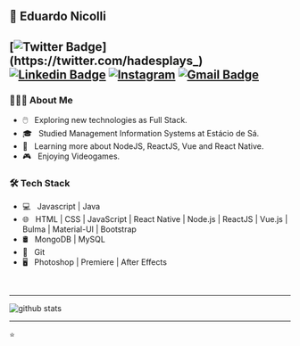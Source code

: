 ##  👋 Eduardo Nicolli
[![Twitter Badge](https://img.shields.io/badge/-Twitter-1ca0f1?style=flat-square&logo=twitter&logoColor=white&link=https://twitter.com/hadesplays_)](https://twitter.com/hadesplays_)  [![Linkedin Badge](https://img.shields.io/badge/-Eduardo_Nicolli-blue?style=flat-square&logo=Linkedin&logoColor=white&link=https://br.linkedin.com/in/eduardo-nicolli-a70196167//)](https://br.linkedin.com/in/eduardo-nicolli-a70196167)  <a href="https://www.instagram.com/edunicolli" target="_blank"><img src="https://img.shields.io/badge/Instagram-%23E4405F.svg?&style=flat-square&logo=instagram&logoColor=white" alt="Instagram"></a>   [![Gmail Badge](https://img.shields.io/badge/-edu.souza.ni@gmail.com-c14438?style=flat-square&logo=Gmail&logoColor=white&link=mailto:ishagupta2103@gmail.com)](mailto:edu.souza.ni@gmail.com)
---------------------------------------------------------------------------------------------------------------------------------------------------------------------------------

<h3> 👨🏻‍💻 About Me </h3> 


- 🖱️ &nbsp; Exploring new technologies as Full Stack.
- 🎓 &nbsp; Studied Management Information Systems at Estácio de Sá.
- 🌱 &nbsp; Learning more about NodeJS, ReactJS, Vue and React Native.
- 🎮 &nbsp; Enjoying Videogames.

<h3>🛠 Tech Stack</h3>

- 💻 &nbsp; Javascript | Java
- 🌐 &nbsp; HTML | CSS | JavaScript | React Native | Node.js | ReactJS | Vue.js | Bulma | Material-UI | Bootstrap
- 🛢 &nbsp; MongoDB | MySQL
- 🔧 &nbsp; Git
- 🖥 &nbsp; Photoshop | Premiere | After Effects

<br/>

---------------------------------------------------------------------------------------------------------------------------------------------------------------------------------

![github stats](https://github-readme-stats.vercel.app/api?username=hadessama1994&show_icons=true)

---------------------------------------------------------------------------------------------------------------------------------------------------------------------------------


⭐️

